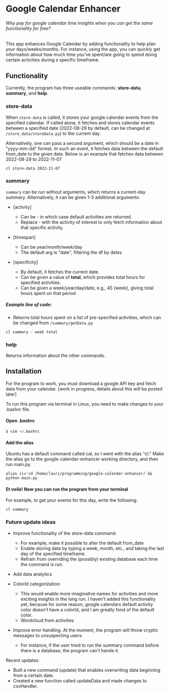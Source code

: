# Google Calendar Enhancer 

###### Why pay for google calendar time insights when you can get the same functionality for free?

This app enhances Google Calendar by adding functionality to help plan your days/weeks/months. For instance, using the app, you can quickly get information about how much time you've spent/are going to spend doing certain activities during a specific timeframe.

## Functionality

Currently, the program has three useable commands: **store-data**, **summary**, and **help**.

### store-data
When ```store-data``` is called, it stores your google calendar events from the specified calendar. If called alone, it fetches and stores calendar events between a specified date (2022-08-29 by default, can be changed at ```/store_data/storeData.py```) to the current day.

Alternatively, one can pass a second argument, which should be a date in "yyyy-mm-dd" format. In such an event, it fetches data between the default from_date to the given date. Below is an example that fetches data between 2022-08-29 to 2022-11-07

```
cl store-data 2022-11-07
```

### summary
```summary``` can be run without arguments, which returns a current-day summary. Alternatively, it can be given 1-3 additional arguments:

- [activity]
    - Can be - in which case default activities are returned.
    - Replace - with the activity of interest to only fetch information about that specific activity.

- [timespan]
    - Can be year/month/week/day 
    - The default arg is "date", filtering the df by dates

- [specificity]
    - By default, it fetches the current date. 
    - Can be given a value of **total**, which provides total hours for specified activities.
    - Can be given a week/year/day/date, e.g., 45 (week), giving total hours spent on that period

##### Example line of code:
- Returns total hours spent on a list of pre-specified activities, which can be changed from ```/summary/getData.py```

```
cl summary - week total
```

### help
Returns information about the other commands.



## Installation
For the program to work, you must download a google API key and fetch data from your calendar. [work in progress, details about this will be posted later]

To run this program via terminal in Linux, you need to make changes to your .bashrc file.

#### Open .bashrc

```
$ vim ~/.bashrc
```

#### Add the alias
Ubuntu has a default command called cal, so I went with the alias "cl." Make the alias go to the google-calendar-enhancer working directory, and then run main.py.

```
alias cl='cd /home/lauri/programming/google-calendar-enhancer/ && python main.py
```

#### Et voilà! Now you can run the program from your terminal
For example, to get your events for this day, write the following:

```
cl summary
```

### Future update ideas

- Improve functionality of the store-data command:
    - For example, make it possible to alter the default from_date
    - Enable storing data by typing a week, month, etc., and taking the last day of the specified timeframe.
    - Refrain from overriding the (possibly) existing database each time the command is run.

- Add data analytics 

- ColorId categorization:
    - This would enable more imaginative names for activities and more exciting insights in the long run. I haven't added this functionality yet, because for some reason, google calendars default activity color doesn't have a colorId, and I am greatly fond of the default color.
    - Wordcloud from activities

- Improve error handling. At the moment, the program will throw cryptic messages to unsuspecting users.
    - For instance, if the user tried to run the summary command before there is a database, the program can't hande it.

Recent updates: 
- Built a new command (update) that enables overwriting data beginning from a certain date. 
- Created a new function called updateData and made changes to csvHandler.
